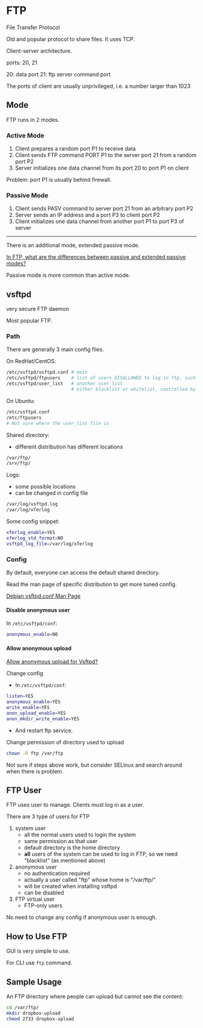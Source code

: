 # FTP

File Transfer Protocol

Old and popular protocol to share files. It uses TCP.

Client-server architecture.

ports: 20, 21

20: data port
21: ftp server command port

The ports of client are usually unprivileged, i.e. a number larger than 1023

## Mode

FTP runs in 2 modes.

### Active Mode

1. Client prepares a random port P1 to receive data
2. Client sends FTP command PORT P1 to the server port 21 from a random port P2
3. Server initializes one data channel from its port 20 to port P1 on client

Problem: port P1 is usually behind firewall.

### Passive Mode

1. Client sends PASV command to server port 21 from an arbitrary port P2
2. Server sends an IP address and a port P3 to client port P2
3. Client initializes one data channel from another port P1 to port P3 of server

-----------------------------------

There is an additional mode, extended passive mode.

[In FTP, what are the differences between passive and extended passive modes?](in-ftp-what-are-the-differences-between-passive-and-extended-passive-modes)

Passive mode is more common than active mode.

## vsftpd

very secure FTP daemon

Most popular FTP.

### Path

There are generally 3 main config files.

On RedHat/CentOS:

```bash
/etc/vsftpd/vsftpd.conf # main
/etc/vsftpd/ftpusers    # list of users DISALLOWED to log in ftp, such as root
/etc/vsftpd/user_list   # another user list
                        # either blacklist or whitelist, controlled by main config file
```

On Ubuntu:

```bash
/etc/vsftpd.conf
/etc/ftpusers
# Not sure where the user_list file is
```

Shared directory:

* different distribution has different locations

```bash
/var/ftp/
/srv/ftp/
```

Logs:

* some possible locations
* can be changed in config file

```bash
/var/log/vsftpd.log
/var/log/xferlog
```

Some config snippet:

```bash
xferlog_enable=YES
xferlog_std_format=NO
vsftpd_log_file=/var/log/xferlog
```

### Config

By default, everyone can access the default shared directory.

Read the man page of specific distribution to get more tuned config.

[Debian vsftpd.conf Man Page](https://manpages.debian.org/stretch/vsftpd/vsftpd.conf.5.en.html)

#### Disable anonymous user

In `/etc/vsftpd/conf`:

```bash
anonymous_enable=NO
```

#### Allow anonymous upload

[Allow anonymous upload for Vsftpd?](https://serverfault.com/questions/247096/allow-anonymous-upload-for-vsftpd)

Change config

* In `/etc/vsftpd/conf`:

```bash
listen=YES
anonymous_enable=YES
write_enable=YES
anon_upload_enable=YES
anon_mkdir_write_enable=YES
```

* And restart ftp service.

Change permission of directory used to upload

```bash
chown -R ftp /var/ftp
```

Not sure if steps above work,
but consider SELinux and search around when there is problem.

## FTP User

FTP uses user to manage. Clients must log in as a user.

There are 3 type of users for FTP

1. system user
    * all the normal users used to login the system
    * same permission as that user
    * default directory is the home directory
    * **all** users of the system can be used to log in FTP, so we need "blacklist" (as mentioned above)
2. anonymous user
    * no authentication required
    * actually a user called "ftp" whose home is "/var/ftp/"
    * will be created when installing vsftpd
    * can be disabled
3. FTP virtual user
    * FTP-only users

No need to change any config if anonymous user is enough.

## How to Use FTP

GUI is very simple to use.

For CLI use `ftp` command.

## Sample Usage

An FTP directory where people can upload but cannot see the content:

```bash
cd /var/ftp/
mkdir dropbox-upload
chmod 2733 dropbox-upload
```